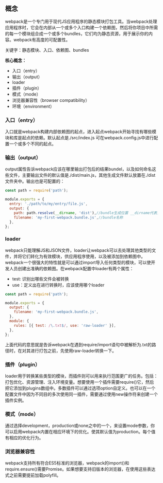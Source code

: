 ## 概念

webpack是一个专门用于现代JS应用程序的静态模块打包工具。当webpack处理应用程序时，它会在内部从一个或多个入口构建一个依赖图，然后将你项目中所需的每一个模块组合成一个或多个bundles，它们均为静态资源，用于展示你的内容。webpack有高度的可配置性。

关键字：静态模块、入口、依赖图、bundles

**核心概念：**

- 入口（entry）
- 输出（output）
- loader
- 插件（plugin）
- 模式（mode）
- 浏览器兼容性（browser compatibility）
- 环境（environment）

### 入口（entry）

入口就是webpack构建内部依赖图的起点，进入起点webpack开始寻找有哪些模块和库是起点的依赖。默认起点是./src/index.js 可在webpack.config.js中进行配置一个或多个不同的起点。

### 输出（output）

output属性告诉webpack应该在哪里输出打包后的结果bundel，以及如何命名这些文件，主要输出文件的默认值是./dist/main.js，其他生成文件默认放置在./dist文件夹中。输出也是可配置的：

```js
const path = require('path');

module.exports = {
  entry: './path/to/my/entry/file.js',
  output: {
    path: path.resolve(__dirname, 'dist'),//bundle生成位置 __dirname代表当前目录 意思就是在当前目录下创建一个dist文件夹
    filename: 'my-first-webpack.bundle.js',//bundle名称
  },
};
```

### loader

webpack只能理解JS和JSON文件，loader让webpack可以去处理其他类型的文件，并将它们转化为有效模块，供应用程序使用，以及被添加到依赖图中。webpack一个很强大的特性就是可以通过import导入任何类型的模块，可以使开发人员创建出准确的依赖图。在webpack配置中loader有两个属性：

- test: 识别出哪些文件会被转换
- use：定义出在进行转换时，应该使用哪个loader

```js
const path = require('path');

module.exports = {
  output: {
    filename: 'my-first-webpack.bundle.js',
  },
  module: {
    rules: [{ test: /\.txt$/, use: 'raw-loader' }],
  },
};
```

上面代码的意思就是告诉webpack在遇到require/import语句中被解析为.txt的路径时，在对其进行打包之前，先使用raw-loader转换一下。

### 插件（plugin）

loader用于转换某些类型的模块，而插件则可以用来执行范围更广的任务。包括：打包优化、资源管理、注入环境变量。想要使用一个插件需要require()它，然后把它添加到plugins数组中。多数插件可以通过选项option自定义。也可以在一个配置文件中因为不同目的多次使用同一插件，需要通过使用new操作符来创建一个插件实例。

### 模式（mode）

通过选择development，production或none之中的一个，来设置mode参数，你可以启用webpack内置在相应环境下的优化。使其默认值为production。每个值有相应的优化行为。

### 浏览器兼容性

webpack支持所有符合ES5标准的浏览器，webpack的import()和require.ensure()需要Promise。如果想要支持旧版本的浏览器，在使用这些表达式之前需要提前加载polyfill。
